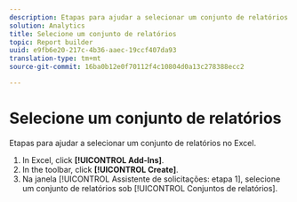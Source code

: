 ```yaml
---
description: Etapas para ajudar a selecionar um conjunto de relatórios no Excel.
solution: Analytics
title: Selecione um conjunto de relatórios
topic: Report builder
uuid: e9fb6e20-217c-4b36-aaec-19ccf407da93
translation-type: tm+mt
source-git-commit: 16ba0b12e0f70112f4c10804d0a13c278388ecc2

---
```



# Selecione um conjunto de relatórios

Etapas para ajudar a selecionar um conjunto de relatórios no Excel.

1. In Excel, click **[!UICONTROL Add-Ins]**.
1. In the toolbar, click **[!UICONTROL Create]**.
1. Na janela [!UICONTROL Assistente de solicitações: etapa 1], selecione um conjunto de relatórios sob [!UICONTROL Conjuntos de relatórios].
